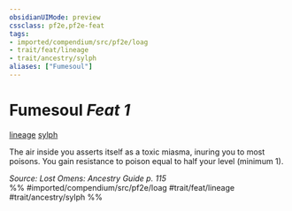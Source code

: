 ```yaml
---
obsidianUIMode: preview
cssclass: pf2e,pf2e-feat
tags:
- imported/compendium/src/pf2e/loag
- trait/feat/lineage
- trait/ancestry/sylph
aliases: ["Fumesoul"]
---
```

# Fumesoul  *Feat 1*  
[lineage](lineage-apg.md)  [sylph](sylph-b2.md)  


The air inside you asserts itself as a toxic miasma, inuring you to most poisons. You gain resistance to poison equal to half your level (minimum 1).

*Source: Lost Omens: Ancestry Guide p. 115*  
%% #imported/compendium/src/pf2e/loag #trait/feat/lineage #trait/ancestry/sylph %%